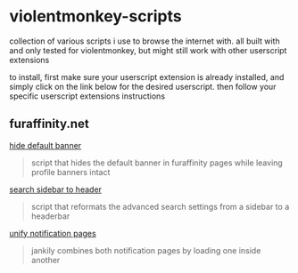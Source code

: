 # violentmonkey-scripts
collection of various scripts i use to browse the internet with. all built with and only tested for violentmonkey, but might still work with other userscript extensions

to install, first make sure your userscript extension is already installed, and simply click on the link below for the desired userscript. then follow your specific userscript extensions instructions

## furaffinity.net

[hide default banner](https://github.com/klazoklazo/violentmonkey-scripts/raw/refs/heads/main/furaffinity-hidebanner.user.js)

> script that hides the default banner in furaffinity pages while leaving profile banners intact

[search sidebar to header](https://github.com/klazoklazo/violentmonkey-scripts/blob/main/furaffinity-searchheader.user.js)

> script that reformats the advanced search settings from a sidebar to a headerbar

[unify notification pages](https://github.com/klazoklazo/violentmonkey-scripts/blob/main/furaffinity-hidebanner.user.js)

> jankily combines both notification pages by loading one inside another
